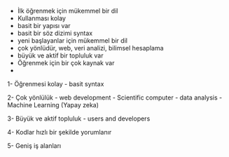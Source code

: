 - İlk öğrenmek için mükemmel bir dil
- Kullanması kolay
- basit bir yapısı var
- basit bir söz dizimi syntax
- yeni başlayanlar için mükemmel bir dil
- çok yönlüdür, web, veri analizi, bilimsel hesaplama
- büyük ve aktif bir topluluk var
- Öğrenmek için bir çok kaynak var
- 

1- Öğrenmesi kolay
    - basit syntax

2- Çok yönlülük
    - web development
    - Scientific computer
    - data analysis
    - Machine Learning (Yapay zeka)

3- Büyük ve aktif topluluk
    - users and developers

4- Kodlar hızlı bir şekilde yorumlanır

5- Geniş iş alanları